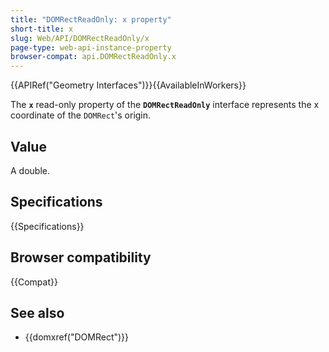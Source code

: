 ```yaml
---
title: "DOMRectReadOnly: x property"
short-title: x
slug: Web/API/DOMRectReadOnly/x
page-type: web-api-instance-property
browser-compat: api.DOMRectReadOnly.x
---
```


{{APIRef("Geometry Interfaces")}}{{AvailableInWorkers}}

The **`x`** read-only property of the **`DOMRectReadOnly`** interface represents the x coordinate of the `DOMRect`'s origin.

## Value

A double.

## Specifications

{{Specifications}}

## Browser compatibility

{{Compat}}

## See also

- {{domxref("DOMRect")}}
